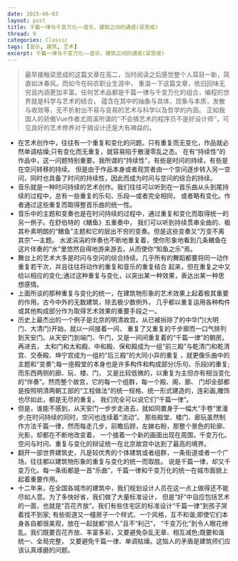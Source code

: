 ```yaml
---
date: 2015-06-03
layout: post
title: 千篇一律与千变万化——音乐、建筑之间的通感(梁思成)
thread: 9
categories: Classic
tags: [音乐, 建筑, 艺术]
excerpt: 千篇一律与千变万化——音乐、建筑之间的通感(梁思成)
---
```

> 最早接触梁思成的这篇文章在高二，当时阅读之后感觉整个人耳目一新，简直如沐春风。而如今在码农职业生涯中，
重温一下这篇文章，依旧回味无穷且内涵更加丰富。任何艺术品都是千篇一律与千变万化的组合，编程的世界就是科学与艺术的结合，
蕴含在其中的抽象与具体，现象与本质，发散与收敛等，无不折射出不易与变易的艺术与科学以及哲学的内涵。
正如我国人的骄傲Vue作者尤雨溪所谓的‘‘不会搞艺术的程序员不是好设计师’’，可见良好的艺术修养对于搞设计还是大有裨益的。

- 在艺术创作中，往往有一个重复和变化的问题。只有重复而无变化，作品就必然单调枯燥;只有变化而无重复，就容易陷于散漫零乱之态。
在有“持续性”的作品中，这一问题特别重要。我所谓的“持续性”，有些是时问的持续，有些是在空问转移的持续。
但是由于作品本身或者观赏者由一个空问逐步转入另一空问，同时也具备了时问的持续性，因此而成为时问与空问的综合的持续。
　　 
- 音乐就是一种时问持续的艺术创作。我们往往可以听到在一首乐曲从头到尾持续的过程中，总有一些重复的乐句、乐段—或者完全相同，
或者略有变化。作者通过这些重复而取得整首乐曲的统一性。
　 
- 音乐中的主题和变奏也是在时问持续的过程中，通过重复和变化而取得统一的另一例子。在舒伯特的《鳝鱼》五重奏中，
我们可以听到持续贯串全曲的、极其朴素明朗的“鳝鱼”主题和它的层出不穷的变奏。但是这些变奏又“万变不离其宗”—主题。
水波涓涓的伴奏也不断地重复着，使你形象地看到几条鳝鱼在这片伴奏的“水”里悠然自得地游来游去，从而使你“知鱼之乐”焉。
　　 
- 舞台上的艺术大多是时问与空问的综合持续。几乎所有的舞蹈都要将同一动作重复若干次，并且往往将动作的重复和音乐的重复结合
起来，但在重复之中又给以相应的变化;通过这种重复与变化，以突出某一种效果，表达出某一种思想感情。
　　 
- 上面所谈的那种重复与变化的统一，在建筑物形象的艺术效果上起着极其重要的作用。古今中外的无数建筑，除去极少数例外，
几乎都以重复运用各种构件或其他构成部分作为取得艺术效果的重要手段之一。
　　 
- 历史上最杰出的一个例子是北京的明清故宫。从已被拆除了的中华门(大明门、大清门)开始，就以一间接着一间、
重复了又重复的千步廊而一口气排列到天安门。从天安门到端门、午门，又是一间间重复着的“千篇一律”的朝房。再进去，
太和门和太和殿、中和殿、保和殿成为一组“前三殿”与乾清门和乾清宫、交泰殿、坤宁宫成为一组的“后三殿”的大同小异的重复
，就更像乐曲中的主题和“变奏”;每一座殿堂的本身也是许多构件和构成部分(乐句、乐段)的重复;而东西两侧的廊、玩、楼、门，
又是比较低微的，以重复为主但亦有相当变化的“伴奏”。然而整个故宫，它的每一个组群，每一个殿、阁、廊、
门却全部都是按照明清两朝工部的“工程做法”的统一规格、统一形式建造的，连彩画,雕饰也尽如此，都是无尽的重复。
我们完全可以说它们“千篇一律”。
　　 
- 但是，谁能不感到，从天安门一步步走进去，就如同置身于一幅大“手卷”里漫步;在时问持续的同时，空问也连续着“流动”。
那些殿堂、楼门、廊玩虽然制作方法千篇一律，然而每走几步，前瞻后顾，左娣右盼，那整个景色的轮廓、光影，却都在不断地改变着，
一个接着一个新的画面出现在周围，千变万化。空问与时问、重复与变化的辩证统一在北京故宫中达到了最高的境界。
　　 
- 翻开一部世界建筑史，凡是较优秀的个体建筑或者组群，一条街道或者一个广场，往往都以建筑物形象的重复与变化的统一而取胜。
说是千篇一律，却又千变万化。每一条街都是一首“乐曲”，千篇一律和千变万化的统一在城市面貌上起着重要作用。
　　 
- 十二年来，在全国各城市的建筑中，我们规划设计人员在这一点上做得还不能尽如人意。为了多快好省，我们做了大量标准设计，
但是“好”中自应包括艺术的一面，也就是“百花齐放”。我们有些住宅区的标准设计“千篇一律”到孩子哭着找不到家;
有些街道又一幢房子一个样式、一个风格，互不和谐;即使它们本身各自都很美观，放在一起就都“损人”且不“利己”，
“千变万化”到令人眼花缭乱。我们既要百花齐放、丰富多彩，又要避免杂乱无章、相互减色;既要和谐统一、全局完整，
又要避免千篇一律、单调枯燥。这恼人的矛盾是建筑师们应该认真琢磨的问题。

